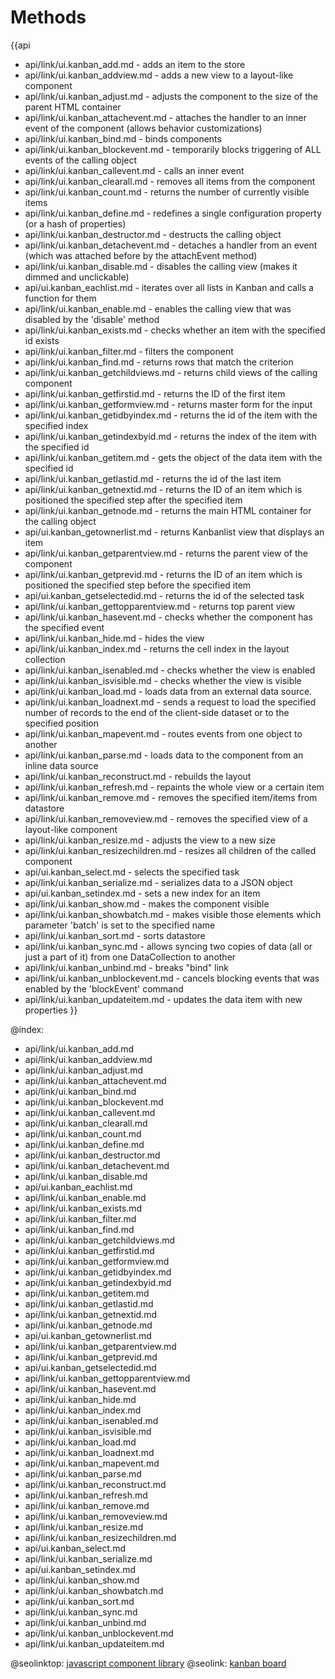 Methods
=======

{{api
- api/link/ui.kanban_add.md - adds an item to the store
- api/link/ui.kanban_addview.md - adds a new view to a layout-like component
- api/link/ui.kanban_adjust.md - adjusts the component to the size of the parent HTML container
- api/link/ui.kanban_attachevent.md - attaches the handler to an inner event of the component (allows behavior customizations)
- api/link/ui.kanban_bind.md - binds components
- api/link/ui.kanban_blockevent.md - temporarily blocks triggering of ALL events of the calling object
- api/link/ui.kanban_callevent.md - calls an inner event
- api/link/ui.kanban_clearall.md - removes all items from the component
- api/link/ui.kanban_count.md - returns the number of currently visible items
- api/link/ui.kanban_define.md - redefines a single configuration property (or a hash of properties)
- api/link/ui.kanban_destructor.md - destructs the calling object
- api/link/ui.kanban_detachevent.md - detaches a handler from an event (which was attached before by the attachEvent method)
- api/link/ui.kanban_disable.md - disables the calling view (makes it dimmed and unclickable)
- api/ui.kanban_eachlist.md - iterates over all lists in Kanban and calls a function for them
- api/link/ui.kanban_enable.md - enables the calling view that was disabled by the 'disable' method
- api/link/ui.kanban_exists.md - checks whether an item with the specified id exists
- api/link/ui.kanban_filter.md - filters the component
- api/link/ui.kanban_find.md - returns rows that match the criterion
- api/link/ui.kanban_getchildviews.md - returns child views of the calling component
- api/link/ui.kanban_getfirstid.md - returns the ID of the first item
- api/link/ui.kanban_getformview.md - returns master form for the input
- api/link/ui.kanban_getidbyindex.md - returns the id of the item with the specified index
- api/link/ui.kanban_getindexbyid.md - returns the index of the item with the specified id
- api/link/ui.kanban_getitem.md - gets the object of the data item with the specified id
- api/link/ui.kanban_getlastid.md - returns the id of the last item
- api/link/ui.kanban_getnextid.md - returns the ID of an item which is positioned the specified step after the specified item
- api/link/ui.kanban_getnode.md - returns the main HTML container for the calling object
- api/ui.kanban_getownerlist.md - returns Kanbanlist view that displays an item
- api/link/ui.kanban_getparentview.md - returns the parent view of the component
- api/link/ui.kanban_getprevid.md - returns the ID of an item which is positioned the specified step before the specified item
- api/ui.kanban_getselectedid.md - returns the id of the selected task
- api/link/ui.kanban_gettopparentview.md - returns top parent view
- api/link/ui.kanban_hasevent.md - checks whether the component has the specified event
- api/link/ui.kanban_hide.md - hides the view
- api/link/ui.kanban_index.md - returns the cell index in the layout collection
- api/link/ui.kanban_isenabled.md - checks whether the view is enabled
- api/link/ui.kanban_isvisible.md - checks whether the view is visible
- api/link/ui.kanban_load.md - loads data from an external data source.
- api/link/ui.kanban_loadnext.md - sends a request to load the specified number of records to the end of the client-side dataset or to the specified position
- api/link/ui.kanban_mapevent.md - routes events from one object to another
- api/link/ui.kanban_parse.md - loads data to the component from an inline data source
- api/link/ui.kanban_reconstruct.md - rebuilds the layout
- api/link/ui.kanban_refresh.md - repaints the whole view or a certain item
- api/link/ui.kanban_remove.md - removes the specified item/items from datastore
- api/link/ui.kanban_removeview.md - removes the specified view of a layout-like component
- api/link/ui.kanban_resize.md - adjusts the view to a new size
- api/link/ui.kanban_resizechildren.md - resizes all children of the called component
- api/ui.kanban_select.md - selects the specified task
- api/link/ui.kanban_serialize.md - serializes data to a JSON object
- api/ui.kanban_setindex.md - sets a new index for an item
- api/link/ui.kanban_show.md - makes the component visible
- api/link/ui.kanban_showbatch.md - makes visible those elements which parameter 'batch' is set to the specified name
- api/link/ui.kanban_sort.md - sorts datastore
- api/link/ui.kanban_sync.md - allows syncing two copies of data (all or just a part of it) from one DataCollection to another
- api/link/ui.kanban_unbind.md - breaks "bind" link
- api/link/ui.kanban_unblockevent.md - cancels blocking events that was enabled by the 'blockEvent' command
- api/link/ui.kanban_updateitem.md - updates the data item with new properties
}}

@index:
- api/link/ui.kanban_add.md
- api/link/ui.kanban_addview.md
- api/link/ui.kanban_adjust.md
- api/link/ui.kanban_attachevent.md
- api/link/ui.kanban_bind.md
- api/link/ui.kanban_blockevent.md
- api/link/ui.kanban_callevent.md
- api/link/ui.kanban_clearall.md
- api/link/ui.kanban_count.md
- api/link/ui.kanban_define.md
- api/link/ui.kanban_destructor.md
- api/link/ui.kanban_detachevent.md
- api/link/ui.kanban_disable.md
- api/ui.kanban_eachlist.md
- api/link/ui.kanban_enable.md
- api/link/ui.kanban_exists.md
- api/link/ui.kanban_filter.md
- api/link/ui.kanban_find.md
- api/link/ui.kanban_getchildviews.md
- api/link/ui.kanban_getfirstid.md
- api/link/ui.kanban_getformview.md
- api/link/ui.kanban_getidbyindex.md
- api/link/ui.kanban_getindexbyid.md
- api/link/ui.kanban_getitem.md
- api/link/ui.kanban_getlastid.md
- api/link/ui.kanban_getnextid.md
- api/link/ui.kanban_getnode.md
- api/ui.kanban_getownerlist.md
- api/link/ui.kanban_getparentview.md
- api/link/ui.kanban_getprevid.md
- api/ui.kanban_getselectedid.md
- api/link/ui.kanban_gettopparentview.md
- api/link/ui.kanban_hasevent.md
- api/link/ui.kanban_hide.md
- api/link/ui.kanban_index.md
- api/link/ui.kanban_isenabled.md
- api/link/ui.kanban_isvisible.md
- api/link/ui.kanban_load.md
- api/link/ui.kanban_loadnext.md
- api/link/ui.kanban_mapevent.md
- api/link/ui.kanban_parse.md
- api/link/ui.kanban_reconstruct.md
- api/link/ui.kanban_refresh.md
- api/link/ui.kanban_remove.md
- api/link/ui.kanban_removeview.md
- api/link/ui.kanban_resize.md
- api/link/ui.kanban_resizechildren.md
- api/ui.kanban_select.md
- api/link/ui.kanban_serialize.md
- api/ui.kanban_setindex.md
- api/link/ui.kanban_show.md
- api/link/ui.kanban_showbatch.md
- api/link/ui.kanban_sort.md
- api/link/ui.kanban_sync.md
- api/link/ui.kanban_unbind.md
- api/link/ui.kanban_unblockevent.md
- api/link/ui.kanban_updateitem.md




@seolinktop: [javascript component library](https://webix.com)
@seolink: [kanban board](https://webix.com/kanban/)